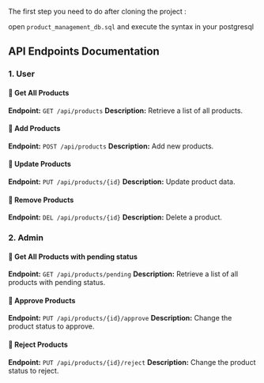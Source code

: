 The first step you need to do after cloning the project :

open `product_management_db.sql` and execute the syntax in your postgresql


## API Endpoints Documentation

### 1. **User**

#### 🔹 Get All Products
**Endpoint:** `GET /api/products`
**Description:** Retrieve a list of all products.

#### 🔹 Add Products
**Endpoint:** `POST /api/products`
**Description:** Add new products.

#### 🔹 Update Products
**Endpoint:** `PUT /api/products/{id}`
**Description:** Update product data.

#### 🔹 Remove Products
**Endpoint:** `DEL /api/products/{id}`
**Description:** Delete a product.
 

### 2. **Admin**

#### 🔹 Get All Products with pending status
**Endpoint:** `GET /api/products/pending`
**Description:** Retrieve a list of all products with pending status.

#### 🔹 Approve Products
**Endpoint:** `PUT /api/products/{id}/approve`
**Description:** Change the product status to approve.

#### 🔹 Reject Products
**Endpoint:** `PUT /api/products/{id}/reject`
**Description:** Change the product status to reject.

